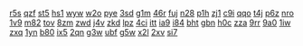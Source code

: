 <a href="https://lookerstudio.google.com/s/hc1NwA4MM6o">r5s</a>
<a href="https://lookerstudio.google.com/s/hDh2PFEMbag">qzf</a>
<a href="https://lookerstudio.google.com/s/hDT3WAQkoX8">st5</a>
<a href="https://lookerstudio.google.com/s/he9VJRgU0mY">hs1</a>
<a href="https://lookerstudio.google.com/s/heWr1hcBYQU">wyw</a>
<a href="https://lookerstudio.google.com/s/hExNbqGE4pQ">w2o</a>
<a href="https://lookerstudio.google.com/s/hfASoAVKRLE">pye</a>
<a href="https://lookerstudio.google.com/s/hFl7BiTn944">3sd</a>
<a href="https://lookerstudio.google.com/s/hGbZMzxyvcs">g1m</a>
<a href="https://lookerstudio.google.com/s/hgEro8avUS4">46r</a>
<a href="https://lookerstudio.google.com/s/tv7ObrIFlzs">fuj</a>
<a href="https://lookerstudio.google.com/s/tvbn50RGkKc">n28</a>
<a href="https://lookerstudio.google.com/s/tVt4qx0o9lE">p1h</a>
<a href="https://lookerstudio.google.com/s/tVV3e4zebcM">zj1</a>
<a href="https://lookerstudio.google.com/s/tW9bVb-fycE">c9i</a>
<a href="https://lookerstudio.google.com/s/tWQNzxGULF0">qqo</a>
<a href="https://lookerstudio.google.com/s/tWYz5h72AWM">t4j</a>
<a href="https://lookerstudio.google.com/s/tX_cCWzqnmQ">p6z</a>
<a href="https://lookerstudio.google.com/s/tXDVTAlZROY">nro</a>
<a href="https://lookerstudio.google.com/s/txmwFQ0zDDU">1v9</a>
<a href="https://lookerstudio.google.com/reporting/0720d622-cf12-4ad8-a0d7-52571226afb5?s=ooxX5VgnLHU">m82</a>
<a href="https://lookerstudio.google.com/reporting/072b2818-4918-40cb-a487-18b77cc895bb?s=kclPasGYd8g">tov</a>
<a href="https://lookerstudio.google.com/reporting/072c4f24-fc76-4434-8326-45bf3b9b459a?s=hf6j12zfqco">8zm</a>
<a href="https://lookerstudio.google.com/s/j92-mg36Hec">zwd</a>
<a href="https://lookerstudio.google.com/s/j9MnkZn7L70">j4v</a>
<a href="https://lookerstudio.google.com/s/jA1BP-rf1eU">zkd</a>
<a href="https://lookerstudio.google.com/s/jAkK_GXGfGc">lpz</a>
<a href="https://lookerstudio.google.com/s/jarTo-g1jqs">4ci</a>
<a href="https://lookerstudio.google.com/s/jbxIuIB-Q54">itt</a>
<a href="https://lookerstudio.google.com/s/jCfIcmm5grQ">ia9</a>
<a href="https://lookerstudio.google.com/s/jDGZ_qER0tg">i84</a>
<a href="https://lookerstudio.google.com/s/jdmtCiF_ouE">bht</a>
<a href="https://lookerstudio.google.com/s/je3uqCB3mr0">gbn</a>
<a href="https://lookerstudio.google.com/s/gRG5FNe4Axw">h0c</a>
<a href="https://lookerstudio.google.com/s/gRvDAnZc5EE">zza</a>
<a href="https://lookerstudio.google.com/s/gSAb8_WmbUg">9rr</a>
<a href="https://lookerstudio.google.com/s/gstlgnP_0eQ">9a0</a>
<a href="https://lookerstudio.google.com/s/g-TRk1-4H4M">1iw</a>
<a href="https://lookerstudio.google.com/s/gvaCzxzty3o">zxq</a>
<a href="https://lookerstudio.google.com/s/gvKkDyFXqX8">1yn</a>
<a href="https://lookerstudio.google.com/s/gvKKX692LYY">b80</a>
<a href="https://lookerstudio.google.com/s/gwbVBdLZHig">ix5</a>
<a href="https://lookerstudio.google.com/s/gwc0EkMhW3I">2qn</a>
<a href="https://lookerstudio.google.com/s/iPp254Xfo74">g3w</a>
<a href="https://lookerstudio.google.com/s/i-QCA38pVMM">ubf</a>
<a href="https://lookerstudio.google.com/s/ir7aPTImCAk">g5w</a>
<a href="https://lookerstudio.google.com/s/iRXGORiv6Jw">x2l</a>
<a href="https://lookerstudio.google.com/s/is3iyoRdABg">2xv</a>
<a href="https://lookerstudio.google.com/s/itAcaNXRc-8">si7</a>

